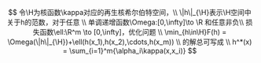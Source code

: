$$
令\H为核函数\kappa对应的再生核希尔伯特空间，\\
\|h\|_{\H}表示\H空间中关于h的范数，对于任意 \\
单调递增函数\Omega:[0,\infty]\to \R 和任意非负\\
损失函数\ell:\R^m \to [0,\infty]，优化问题 \\
\min_{h\in\H}F(h) = \Omega(\|h\|_{\H})+\ell(h(x_1),h(x_2),\cdots,h(x_m)) \\
的解总可写成 \\
h^*(x) = \sum_{i=1}^m{\alpha_i\kappa(x,x_i)}
$$

